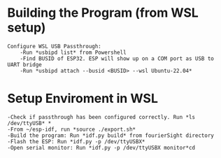 # Building the Program (from WSL setup)
    Configure WSL USB Passthrough: 
        -Run *usbipd list* from Powershell 
        -Find BUSID of ESP32. ESP will show up on a COM port as USB to UART bridge 
        -Run *usbipd attach --busid <BUSID> --wsl Ubuntu-22.04*
# Setup Enviroment in WSL
    -Check if passthrough has been configured correctly. Run *ls /dev/ttyUSB* * 
    -From ~/esp-idf, run *source ./export.sh* 
    -Build the program: Run *idf.py build* from fourierSight directory
    -Flash the ESP: Run *idf.py -p /dev/ttyUSBX* 
    -Open serial monitor: Run *idf.py -p /dev/ttyUSBX monitor*cd


